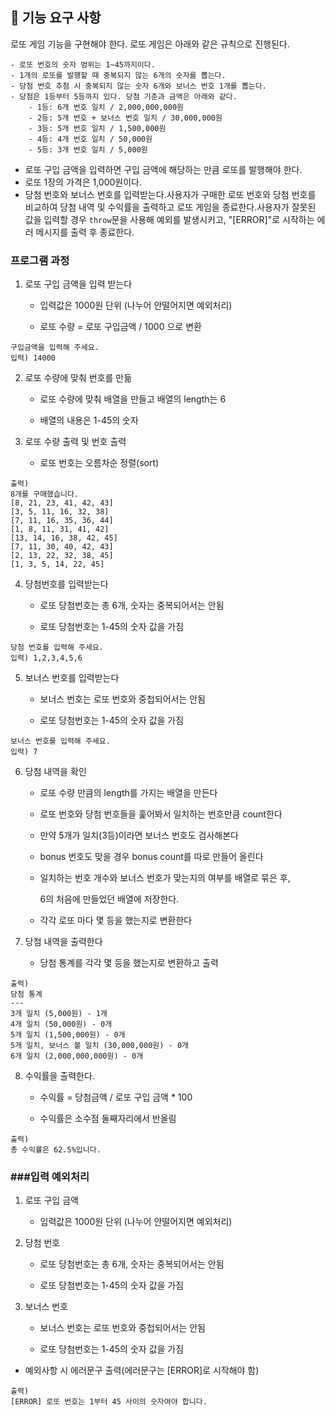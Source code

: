 ## 🚀 기능 요구 사항

로또 게임 기능을 구현해야 한다. 로또 게임은 아래와 같은 규칙으로 진행된다.

```
- 로또 번호의 숫자 범위는 1~45까지이다.
- 1개의 로또를 발행할 때 중복되지 않는 6개의 숫자를 뽑는다.
- 당첨 번호 추첨 시 중복되지 않는 숫자 6개와 보너스 번호 1개를 뽑는다.
- 당첨은 1등부터 5등까지 있다. 당첨 기준과 금액은 아래와 같다.
    - 1등: 6개 번호 일치 / 2,000,000,000원
    - 2등: 5개 번호 + 보너스 번호 일치 / 30,000,000원
    - 3등: 5개 번호 일치 / 1,500,000원
    - 4등: 4개 번호 일치 / 50,000원
    - 5등: 3개 번호 일치 / 5,000원
```

- 로또 구입 금액을 입력하면 구입 금액에 해당하는 만큼 로또를 발행해야 한다.
- 로또 1장의 가격은 1,000원이다.
- 당첨 번호와 보너스 번호를 입력받는다.사용자가 구매한 로또 번호와 당첨 번호를 비교하여 당첨 내역 및 수익률을 출력하고 로또 게임을 종료한다.사용자가 잘못된 값을 입력할 경우 `throw`문을 사용해 예외를 발생시키고, "[ERROR]"로 시작하는 에러 메시지를 출력 후 종료한다.
  
  

### 프로그램 과정

1. 로또 구입 금액을 입력 받는다
   
   - 입력값은 1000원 단위 (나누어 안떨어지면 예외처리)
   
   - 로또 수량 = 로또 구입금액 / 1000 으로 변환

```
구입금액을 입력해 주세요.
입력) 14000 
```

2. 로또 수량에 맞춰 번호를 만듦
   
   - 로또 수량에 맞춰 배열을 만들고 배열의 length는 6
   
   - 배열의 내용은 1-45의 숫자



3. 로또 수량 출력 및 번호 출력
   
   - 로또 번호는 오름차순 정렬(sort)

```
출력) 
8개를 구매했습니다.
[8, 21, 23, 41, 42, 43]
[3, 5, 11, 16, 32, 38]
[7, 11, 16, 35, 36, 44]
[1, 8, 11, 31, 41, 42]
[13, 14, 16, 38, 42, 45]
[7, 11, 30, 40, 42, 43]
[2, 13, 22, 32, 38, 45]
[1, 3, 5, 14, 22, 45]
```

4. 당첨번호를 입력받는다
   
   - 로또 당첨번호는 총 6개, 숫자는 중복되어서는 안됨
   
   - 로또 당첨번호는 1-45의 숫자 값을 가짐

```
당첨 번호를 입력해 주세요.
입력) 1,2,3,4,5,6 
```

5. 보너스 번호를 입력받는다
   
   - 보너스 번호는 로또 번호와 중첩되어서는 안됨
   
   - 로또 당첨번호는 1-45의 숫자 값을 가짐

```
보너스 번호를 입력해 주세요.
입력) 7
```



6. 당첨 내역을 확인
   
   - 로또 수량 만큼의 length를 가지는 배열을 만든다
   
   - 로또 번호와 당첨 번호들을 훑어봐서 일치하는 번호만큼 count한다
   
   - 만약 5개가 일치(3등)이라면 보너스 번호도 검사해본다
   
   - bonus 번호도 맞을 경우 bonus count를 따로 만들어 올린다
   
   - 일치하는 번호 개수와 보너스 번호가 맞는지의 여부를 배열로 묶은 후,
     
     6의 처음에 만들었던 배열에 저장한다.
   
   - 각각 로또 마다 몇 등을 했는지로 변환한다



7. 당첨 내역을 출력한다
   
   - 당첨 통계를 각각 몇 등을 했는지로 변환하고 출력

```
출력) 
당첨 통계
---
3개 일치 (5,000원) - 1개
4개 일치 (50,000원) - 0개
5개 일치 (1,500,000원) - 0개
5개 일치, 보너스 볼 일치 (30,000,000원) - 0개
6개 일치 (2,000,000,000원) - 0개
```

8. 수익률을 출력한다.
   
   - 수익률 = 당첨금액 / 로또 구입 금액 * 100
   
   - 수익률은 소수점 둘째자리에서 반올림

```
출력)
총 수익률은 62.5%입니다.
```

### ###입력 예외처리

1. 로또 구입 금액
   
   - 입력값은 1000원 단위 (나누어 안떨어지면 예외처리)
     
     

2. 당첨 번호
   
   - 로또 당첨번호는 총 6개, 숫자는 중복되어서는 안됨
   
   - 로또 당첨번호는 1-45의 숫자 값을 가짐
     
     

3. 보너스 번호
   
   - 보너스 번호는 로또 번호와 중첩되어서는 안됨
   
   - 로또 당첨번호는 1-45의 숫자 값을 가짐
     
     
- 예외사항 시 에러문구 출력(에러문구는 [ERROR]로 시작해야 함)

```
출력)
[ERROR] 로또 번호는 1부터 45 사이의 숫자여야 합니다.
```
